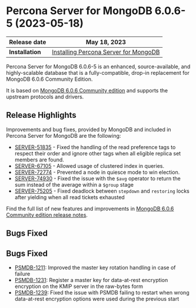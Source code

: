 # Percona Server for MongoDB 6.0.6-5 (2023-05-18)

| Release date | May 18, 2023|
|------------- | ---------------|
| **Installation** | [Installing Percona Server for MongoDB](../install/index.md) |


Percona Server for MongoDB 6.0.6-5 is an enhanced, source-available, and highly-scalable database that is a
fully-compatible, drop-in replacement for MongoDB 6.0.6 Community Edition.

It is based on [MongoDB 6.0.6 Community edition](https://www.mongodb.com/docs/manual/release-notes/6.0/#6.0.6---mar-13--2023) and supports the upstream protocols and drivers.

## Release Highlights

Improvements and bug fixes, provided by MongoDB and included in Percona Server for MongoDB are the following:

* [SERVER-51835](https://jira.mongodb.org/browse/SERVER-51835) - Fixed the handling of the read preference tags to respect their order and ignore other tags when all eligible replica set members are found.
* [SERVER-67105](https://jira.mongodb.org/browse/SERVER-67105) - Allowed usage of clustered index in queries.
* [SERVER-72774](https://jira.mongodb.org/browse/SERVER-72774) - Prevented a node in quiesce mode to win election.
* [SERVER-74930](https://jira.mongodb.org/browse/SERVER-74930) - Fixed the issue with the `$avg` operator to return the sum instead of the average within a `$group` stage
* [SERVER-75205](https://jira.mongodb.org/browse/SERVER-75205) - Fixed deadlock between `stepdown` and `restoring` locks after yielding when all read tickets exhausted

Find the full list of new features and improvements in [MongoDB 6.0.6 Community edition release notes](https://www.mongodb.com/docs/manual/release-notes/6.0/#6.0.6---).


## Bugs Fixed

## Bugs Fixed

* [PSMDB-1211](https://jira.percona.com/browse/PSMDB-1211): Improved the master key rotation handling in case of failure
* [PSMDB-1231](https://jira.percona.com/browse/PSMDB-1231): Register a master key for data-at-rest encryption encryption on the KMIP server in the raw-bytes form
* [PSMDB-1239](https://jira.percona.com/browse/PSMDB-1239): Fixed the issue with PSMDB failing to restart when wrong data-at-rest encryption options were used during the previous start  

